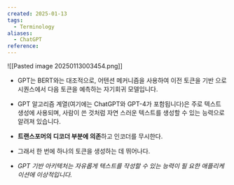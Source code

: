 ```yaml
---
created: 2025-01-13
tags:
  - Terminology
aliases:
  - ChatGPT
reference:
---
```

![[Pasted image 20250113003454.png]]

- GPT는 BERT와는 대조적으로, 어텐션 메커니즘을 사용하여 이전 토큰을 기반 으로 시퀀스에서 다음 토큰을 예측하는 자기회귀 모델입니다. 
- GPT 알고리즘 계열(여기에는 ChatGPT와 GPT-4가 포함됩니다)은 주로 텍스트 생성에 사용되며, 사람이 쓴 것처럼 자연 스러운 텍스트를 생성할 수 있는 능력으로 알려져 있습니다.

- **트랜스포머의 디코더 부분에 의존**하고 인코더를 무시한다.
- 그래서 한 번에 하나의 토큰을 생성하는 데 뛰어나다.

- *GPT 기반 아키텍처는 자유롭게 텍스트를 작성할 수 있는 능력이 필 요한 애플리케이션에 이상적입니다.*